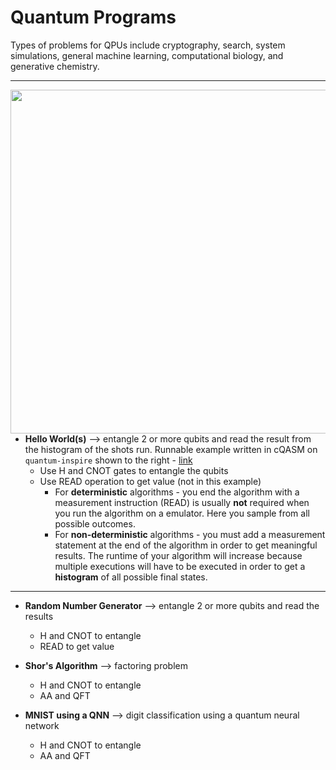 # Quantum Programs

Types of problems for QPUs include cryptography, search, system simulations, general machine learning, computational biology, and generative chemistry.  

---

<img src="https://github.com/lynnlangit/learning-quantum/blob/main/images/h-op.png" width=550 align=right>


- **Hello World(s)** --> entangle 2 or more qubits and read the result from the histogram of the shots run. Runnable example written in cQASM on `quantum-inspire` shown to the right - [link](https://www.quantum-inspire.com/kbase/hello-quantum-world/)
  - Use H and CNOT gates to entangle the qubits
  - Use READ operation to get value (not in this example)
    - For **deterministic** algorithms - you end the algorithm with a measurement instruction (READ) is usually **not** required when you run the algorithm on a emulator. Here you sample from all possible outcomes.
    - For **non-deterministic** algorithms - you must add a measurement statement at the end of the algorithm in order to get meaningful results. The runtime of your algorithm will increase because multiple executions will have to be executed in order to get a **histogram** of all possible final states.

---

- **Random Number Generator** --> entangle 2 or more qubits and read the results
  - H and CNOT to entangle
  - READ to get value

- **Shor's Algorithm** --> factoring problem
  - H and CNOT to entangle
  - AA and QFT

- **MNIST using a QNN** --> digit classification using a quantum neural network
  - H and CNOT to entangle
  - AA and QFT


